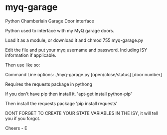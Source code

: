 # myq-garage
Python Chamberlain Garage Door interface

Python used to interface with my MyQ garage doors. 

Load it as a module, or download it and chmod 755 myq-garage.py

Edit the file and put your myq username and password. Including ISY information if applicable.

Then use like so:

Command Line options:  ./myq-garage.py [open/close/status] [door number]

Requires the requests package in pythong

If you don't have pip then install it. 'apt-get install python-pip'

Then install the requests package 'pip install requests'

DONT FORGET TO CREATE YOUR STATE VARIABLES IN THE ISY, it will tell you if you forgot.

Cheers - E
